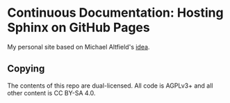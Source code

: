 # Continuous Documentation: Hosting Sphinx on GitHub Pages

My personal site based on Michael Altfield's [idea].

## Copying

The contents of this repo are dual-licensed.
All code is AGPLv3+ and all other content is CC BY-SA 4.0.

[idea]: https://tech.michaelaltfield.net/2020/07/18/sphinx-rtd-github-pages-1/
